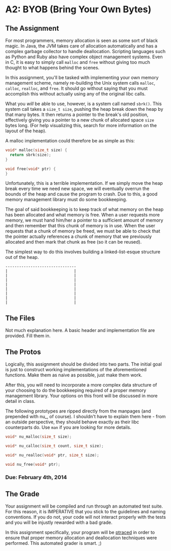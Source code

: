 # A2: BYOB (Bring Your Own Bytes)

## The Assignment
For most programmers, memory allocation is seen as some sort of black magic. In Java, the JVM takes care of allocation automatically and has a complex garbage collector to handle deallocation. Scripting languages such as Python and Ruby also have complex object management systems. Even in C, it is easy to simply call `malloc` and `free` without giving too much thought to what happens behind the scenes. 

In this assignment, you'll be tasked with implementing your own memory management scheme, namely re-building the Unix system calls `malloc`, `calloc`, `realloc`, and `free`. It should go without saying that you must accomplish this without actually using any of the original libc calls. 

What you *will* be able to use, however, is a system call named `sbrk()`. This system call takes a `size_t size`, pushing the heap break down the heap by that many bytes. It then returns a pointer to the break's old position, effectively giving you a pointer to a new chunk of allocated space `size` bytes long. (For help visualizing this, search for more information on the layout of the heap).

A malloc implementation could therefore be as simple as this:

```c
void* malloc(size_t size) {
  return sbrk(size);
}

void free(void* ptr) {
}
```

Unfortunately, this is a terrible implementation. If we simply move the heap break every time we need new space, we will eventually overrun the bounds of the heap and cause the program to crash. Due to this, a good memory management library must do some bookkeeping. 

The goal of said bookkeeping is to keep track of what memory on the heap has been allocated and what memory is free. When a user requests more memory, we must hand him/her a pointer to a sufficient amount of memory and then remember that this chunk of memory is in use. When the user requests that a chunk of memory be freed, we must be able to check that the pointer actually references a chunk of memory that we previously allocated and then mark that chunk as free (so it can be reused). 

The simplest way to do this involves building a linked-list-esque structure out of the heap. 

    -------------------------------
    |                             |
    |                             |
    |                             |
    |                             |
    |                             |
    |                             |
    |                             |
    |                             |

## The Files
Not much explanation here. A basic header and implementation file are provided. Fill them in. 

## The Protos 

Logically, this assignment should be divided into two parts. The initial goal is just to construct working implementations of the aforementioned functions. Make them as naive as possible, just make them work. 

After this, you will need to incorporate a more complex data structure of your choosing to do the bookkeeping required of a proper memory management library. Your options on this front will be discussed in more detail in class. 

The following prototypes are ripped directly from the manpages (and prepended with nu_, of course). I shouldn't have to explain them here - from an outside perspective, they should behave exactly as their libc counterparts do. Use `man` if you are looking for more details. 

```c
void* nu_malloc(size_t size);
```

```c 
void* nu_calloc(size_t count, size_t size);
```

```c
void* nu_realloc(void* ptr, size_t size);
```

```c
void nu_free(void* ptr);
```

### Due: February 4th, 2014

## The Grade
Your assignment will be compiled and run through an automated test suite. For this reason, it is IMPERATIVE that you stick to the guidelines and naming conventions. If you do not, your code will not interact properly with the tests and you will be injustly rewarded with a bad grade.

In this assignment specifically, your program will be [ptraced](http://linux.die.net/man/2/ptrace) in order to ensure that proper memory allocation and deallocation techniques were performed. This automated grader is smart. ;)
